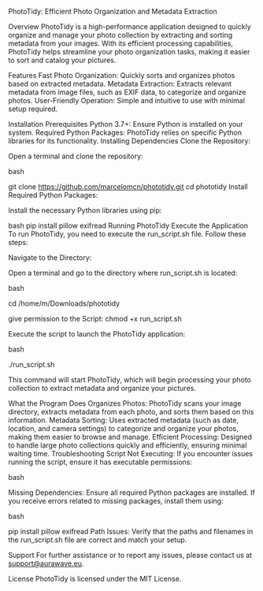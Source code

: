 
PhotoTidy: Efficient Photo Organization and Metadata Extraction


Overview
PhotoTidy is a high-performance application designed to quickly organize and manage your photo collection by extracting and sorting metadata from your images. With its efficient processing capabilities, PhotoTidy helps streamline your photo organization tasks, making it easier to sort and catalog your pictures.

Features
Fast Photo Organization: Quickly sorts and organizes photos based on extracted metadata.
Metadata Extraction: Extracts relevant metadata from image files, such as EXIF data, to categorize and organize photos.
User-Friendly Operation: Simple and intuitive to use with minimal setup required.

Installation
Prerequisites
Python 3.7+: Ensure Python is installed on your system.
Required Python Packages: PhotoTidy relies on specific Python libraries for its functionality.
Installing Dependencies
Clone the Repository:

Open a terminal and clone the repository:

bash

git clone https://github.com/marcelomcn/phototidy.git
cd phototidy
Install Required Python Packages:

Install the necessary Python libraries using pip:

bash
pip install pillow exifread
Running PhotoTidy
Execute the Application
To run PhotoTidy, you need to execute the run_script.sh file. Follow these steps:

Navigate to the Directory:

Open a terminal and go to the directory where run_script.sh is located:

bash

cd /home/m/Downloads/phototidy

give permission to the Script:
chmod +x run_script.sh

Execute the script to launch the PhotoTidy application:

bash

./run_script.sh

This command will start PhotoTidy, which will begin processing your photo collection to extract metadata and organize your pictures.

What the Program Does
Organizes Photos: PhotoTidy scans your image directory, extracts metadata from each photo, and sorts them based on this information.
Metadata Sorting: Uses extracted metadata (such as date, location, and camera settings) to categorize and organize your photos, making them easier to browse and manage.
Efficient Processing: Designed to handle large photo collections quickly and efficiently, ensuring minimal waiting time.
Troubleshooting
Script Not Executing: If you encounter issues running the script, ensure it has executable permissions:

bash


Missing Dependencies: Ensure all required Python packages are installed. If you receive errors related to missing packages, install them using:

bash

pip install pillow exifread
Path Issues: Verify that the paths and filenames in the run_script.sh file are correct and match your setup.

Support
For further assistance or to report any issues, please contact us at support@aurawave.eu.

License
PhotoTidy is licensed under the MIT License.
